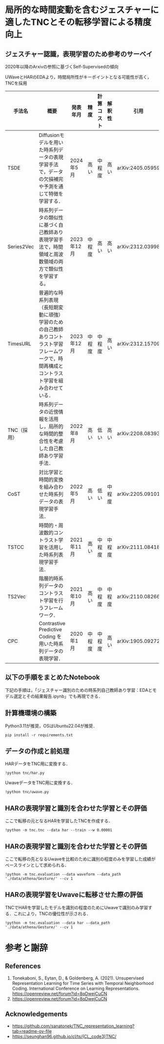 # 局所的な時間変動を含むジェスチャーに適したTNCとその転移学習による精度向上

## ジェスチャー認識，表現学習のため参考のサーベイ

2020年以降のArxivの参照に基づくSelf-Supervisedの傾向

UWaveとHARのEDAより，時間局所性がキーポイントとなる可能性が高く，TNCを採用

| 手法名 | 概要 | 発表年月 | 精度 | 計算コスト | 解釈性 | 引用 |
|---|---|---|---|---|---|---|
| TSDE | Diffusionモデルを用いた時系列データの表現学習手法で，データの欠損補完や予測を通じて特徴を学習する． | 2024年5月 | 高い | 中程度 | 高い | arXiv:2405.05959 |
| Series2Vec | 時系列データの類似性に基づく自己教師あり表現学習手法で，時間領域と周波数領域の両方で類似性を学習する。 | 2023年12月 | 中程度 | 高い | 高い | arXiv:2312.03998 |
| TimesURL | 普遍的な時系列表現（長短期変動に頑強）学習のための自己教師ありコントラスト学習フレームワークで，時間再構成とコントラスト学習を組み合わせている． | 2023年12月 | 中程度 | 中程度 | 高い | arXiv:2312.15709 |
| TNC（採用） | 時系列データの近傍情報を活用し，局所的な時間的整合性を考慮した自己教師あり学習手法． | 2022年8月 | 高い | 低い | 高い | arXiv:2208.08393 |
| CoST | 対比学習と時間的変換を組み合わせた時系列データの表現学習手法． | 2022年5月 | 高い | 低い | 中程度 | arXiv:2205.09101 |
| TSTCC | 時間的・周波数的コントラスト学習を活用した時系列表現学習手法． | 2021年11月 | 高い | 中程度 | 中程度 | arXiv:2111.08418 |
| TS2Vec | 階層的時系列データのコントラスト学習を行うフレームワーク． | 2021年10月 | 高い | 中程度 | 中程度 | arXiv:2110.08266 |
| CPC | Contrastive Predictive Coding を用いた時系列データの表現学習． | 2020年1月 | 中程度 | 中程度 | 高い | arXiv:1905.09272 |

## 以下の手順をまとめたNotebook

下記の手順は，「ジェスチャー識別のための時系列自己教師あり学習：EDAとモデル選定とその結果報告.ipynb」でも再現できる．

## 計算機環境の構築

Python3.11が推奨，OSはUbuntu22.04が推奨．

```
pip install -r requirements.txt
```

## データの作成と前処理

HARデータをTNC用に変換する．

```
!python tnc/har.py
```

UwaveデータをTNC用に変換する．

```
!python tnc/uwave.py
```

## HARの表現学習と識別を合わせた学習とその評価

ここで転移の元となるHARを学習したTNCを作成する．

```
!python -m tnc.tnc --data har --train --w 0.00001
```

## HARの表現学習と識別を合わせた学習とその評価

ここで転移の先となるUwaveを比較のために識別の程度のみを学習した成績がベースラインとして求められる．

```
!python -m tnc.evaluation --data waveform --data_path './data/athena/Gesture/' --cv 1
```

## HARの表現学習をUwaveに転移させた際の評価

TNCでHARを学習したモデルを識別の程度のためにUwaveで識別のみ学習する．これにより，TNCの優位性が示される．

```
!python -m tnc.evaluation --data har --data_path './data/athena/Gesture/' --cv 1
```

# 参考と謝辞

## References

1. Tonekaboni, S., Eytan, D., & Goldenberg, A. (2021). Unsupervised Representation Learning for Time Series with Temporal Neighborhood Coding. International Conference on Learning Representations. https://openreview.net/forum?id=8qDwejCuCN
2. https://openreview.net/forum?id=8qDwejCuCN

## Acknowledgements

- https://github.com/sanatonek/TNC_representation_learning?tab=readme-ov-file
- https://seunghan96.github.io/cl/ts/(CL_code3)TNC/



